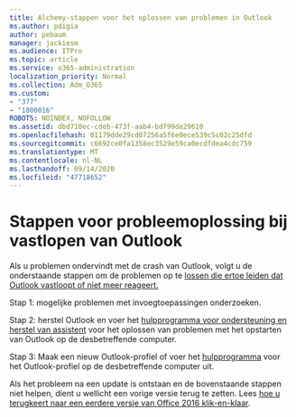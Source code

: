 ```yaml
---
title: Alchemy-stappen voor het oplossen van problemen in Outlook
ms.author: pdigia
author: pebaum
manager: jackiesm
ms.audience: ITPro
ms.topic: article
ms.service: o365-administration
localization_priority: Normal
ms.collection: Adm_O365
ms.custom:
- "377"
- "1800016"
ROBOTS: NOINDEX, NOFOLLOW
ms.assetid: dbd710ec-cdeb-473f-aab4-bdf99de29610
ms.openlocfilehash: 01179dde29cd07256a5f6e0ece539c5c02c25dfd
ms.sourcegitcommit: c6692ce0fa1358ec3529e59ca0ecdfdea4cdc759
ms.translationtype: MT
ms.contentlocale: nl-NL
ms.lasthandoff: 09/14/2020
ms.locfileid: "47718652"
---
```

# <a name="outlook-crash-troubleshooting-steps"></a>Stappen voor probleemoplossing bij vastlopen van Outlook

Als u problemen ondervindt met de crash van Outlook, volgt u de onderstaande stappen om de problemen op te [lossen die ertoe leiden dat Outlook vastloopt of niet meer reageert.](https://docs.microsoft.com/exchange/troubleshoot/outlook-crashes/crash-issues)
  
Stap 1: mogelijke problemen met invoegtoepassingen onderzoeken.
  
Stap 2: herstel Outlook en voer het [hulpprogramma voor ondersteuning en herstel van assistent](https://aka.ms/SaRA-OutlookWontStart) voor het oplossen van problemen met het opstarten van Outlook op de desbetreffende computer.
  
Stap 3: Maak een nieuw Outlook-profiel of voer het [hulpprogramma](https://aka.ms/SaRA-OutlookSetupProfile) voor het Outlook-profiel op de desbetreffende computer uit.
  
Als het probleem na een update is ontstaan en de bovenstaande stappen niet helpen, dient u wellicht een vorige versie terug te zetten. Lees [hoe u terugkeert naar een eerdere versie van Office 2016 klik-en-klaar](https://support.microsoft.com/help/2770432).
  